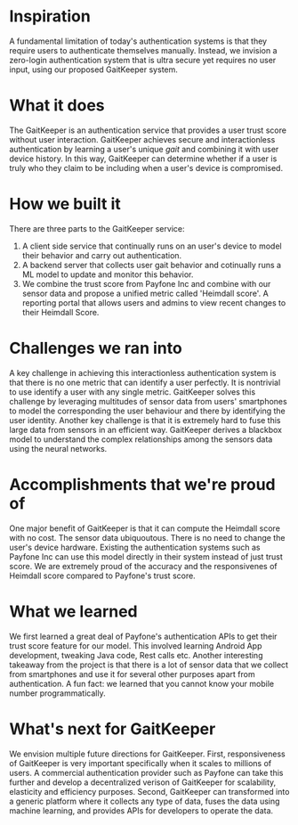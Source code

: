 # Inspiration
A fundamental limitation of today's authentication systems is that they require users to authenticate themselves manually. 
Instead, we invision a zero-login authentication system that is ultra secure yet requires no user input, using our proposed GaitKeeper system. 

# What it does
The GaitKeeper is an authentication service that provides a user trust score without user interaction.
GaitKeeper achieves secure and interactionless authentication by learning a user's unique _gait_ and combining it with user device history.
In this way, GaitKeeper can determine whether if a user is truly who they claim to be including when a user's device is compromised.

# How we built it
There are three parts to the GaitKeeper service:
1. A client side service that continually runs on an user's device to model their behavior and carry out authentication.
2. A backend server that collects user gait behavior and cotinually runs a ML model to update and monitor this behavior.
3. We combine the trust score from Payfone Inc and combine with our sensor data and propose a unified metric called 'Heimdall score'. A reporting portal that allows users and admins to view recent changes to their Heimdall Score.

# Challenges we ran into
A key challenge in achieving this interactionless authentication system is that there is no one metric that can identify a user perfectly. It is nontrivial to use identify a user with any single metric. 
GaitKeeper solves this challenge by leveraging multitudes of sensor data from users' smartphones to model the corresponding the user behaviour and there by identifying the user identity. Another key challenge is that it is extremely hard to fuse this large data from sensors in an efficient way. GaitKeeper derives a blackbox model to understand the complex relationships among the sensors data using the neural networks. 

# Accomplishments that we're proud of
One major benefit of GaitKeeper is that it can compute the Heimdall score with no cost. The sensor data ubiquoutous. There is no need to change the user's device hardware. Existing the authentication systems such as Payfone Inc can use this model directly in their system instead of just trust score. We are extremely proud of the accuracy and the responsivenes of Heimdall score compared to Payfone's trust score. 

# What we learned
We first learned a great deal of Payfone's authentication APIs to get their trust score feature for our model. This involved learning Android App development, tweaking Java code, Rest calls etc. Another interesting takeaway from the project is that there is a lot of sensor data that we collect from smartphones and use it for several other purposes apart from authentication. A fun fact: we learned that you cannot know your mobile number programmatically. 

# What's next for GaitKeeper
We envision multiple future directions for GaitKeeper. First, responsiveness of GaitKeeper is very important specifically when it scales to millions of users. A commercial authentication provider such as Payfone can take this further and develop a decentralized verison of GaitKeeper for scalability, elasticity and efficiency purposes. Second, GaitKeeper can transformed into a generic platform where it collects any type of data, fuses the data using machine learning, and provides APIs for developers to operate the data. 
